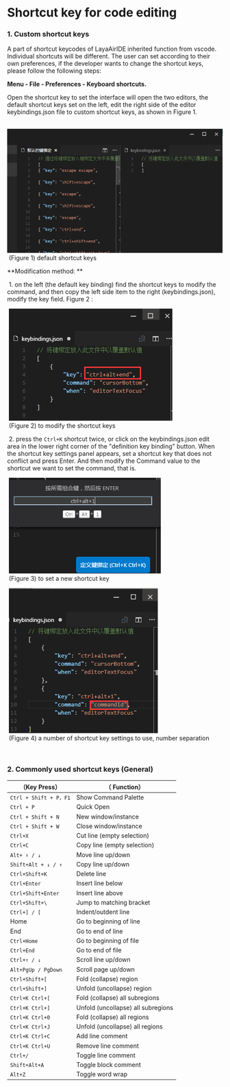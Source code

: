 # Shortcut key for code editing 

### 1. Custom shortcut keys

A part of shortcut keycodes of LayaAirIDE inherited function from vscode. Individual shortcuts will be different. The user can set according to their own preferences, if the developer wants to change the shortcut keys, please follow the following steps:



**Menu - File - Preferences - Keyboard shortcuts.**

Open the shortcut key to set the interface will open the two editors, the default shortcut keys set on the left, edit the right side of the editor keybindings.json file to custom shortcut keys, as shown in Figure 1.

​        ![blob.png](img/1.png)<br/>
​        (Figure 1) default shortcut keys

**Modification method: **

​        1. on the left (the default key binding) find the shortcut keys to modify the command, and then copy the left side item to the right (keybindings.json), modify the key field. Figure 2 :

​        ![blob.png](img/2.png)<br/>
​        (Figure 2) to modify the shortcut keys

​        2. press the `Ctrl+K` shortcut twice, or click on the keybindings.json edit area in the lower right corner of the "definition key binding" button. When the shortcut key settings panel appears, set a shortcut key that does not conflict and press Enter. And then modify the Command value to the shortcut we want to set the command, that is.

​        ![blob.png](img/3.png)<br/>
​        (Figure 3) to set a new shortcut key

​        ![blob.png](img/4.png)<br/>
​        (Figure 4) a number of shortcut key settings to use, number separation

​       

### 2. Commonly used shortcut keys (General)

| **（Key Press）**        | **（ Function）**                        |
| --------------------- | ---------------------------------------- |
| `Ctrl + Shift + P，F1` |  Show Command Palette              |
| `Ctrl + P`            | Quick Open                          |
| `Ctrl + Shift + N`    | New window/instance               |
| `Ctrl + Shift + W`    | Close window/instance            |
| `Ctrl+X`              | Cut line (empty selection)      |
| `Ctrl+C`              | Copy line (empty selection)      |
| `Alt+ ↑ / ↓`          | Move line up/down               |
| `Shift+Alt + ↓ / ↑`   | Copy line up/down               |
| `Ctrl+Shift+K`        | Delete line                          |
| `Ctrl+Enter`          | Insert line below                 |
| `Ctrl+Shift+Enter`    | Insert line above                 |
| `Ctrl+Shift+\`        | Jump to matching bracket         |
| `Ctrl+] / [`          | Indent/outdent line               |
| Home                  | Go to beginning of line             |
| End                   | Go to end of line                   |
| `Ctrl+Home`           | Go to beginning of file           |
| `Ctrl+End`            | Go to end of file                 |
| `Ctrl+↑ / ↓`          | Scroll line up/down             |
| `Alt+PgUp / PgDown`   | Scroll page up/down            |
| `Ctrl+Shift+[`        | Fold (collapse) region          |
| `Ctrl+Shift+]`        | Unfold (uncollapse) region     |
| `Ctrl+K Ctrl+[`       | Fold (collapse) all subregions |
| `Ctrl+K Ctrl+]`       | Unfold (uncollapse) all subregions |
| `Ctrl+K Ctrl+0`       | Fold (collapse) all regions   |
| `Ctrl+K Ctrl+J`       | Unfold (uncollapse) all regions |
| `Ctrl+K Ctrl+C`       | Add line comment                   |
| `Ctrl+K Ctrl+U`       | Remove line comment                |
| `Ctrl+/`              | Toggle line comment                |
| `Shift+Alt+A`         | Toggle block comment               |
| `Alt+Z`               | Toggle word wrap                    |
